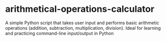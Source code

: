# arithmetical-operations-calculator
A simple Python script that takes user input and performs basic arithmetic operations (addition, subtraction, multiplication, division). Ideal for learning and practicing command-line input/output in Python
